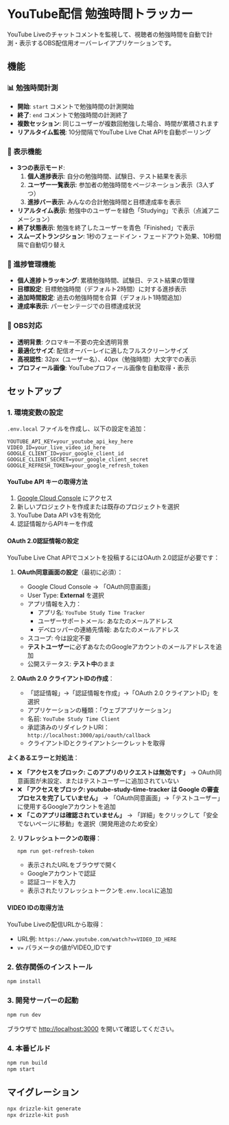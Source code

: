 # YouTube配信 勉強時間トラッカー

YouTube Liveのチャットコメントを監視して、視聴者の勉強時間を自動で計測・表示するOBS配信用オーバーレイアプリケーションです。

## 機能

### 📊 勉強時間計測
- **開始**: `start` コメントで勉強時間の計測開始
- **終了**: `end` コメントで勉強時間の計測終了
- **複数セッション**: 同じユーザーが複数回勉強した場合、時間が累積されます
- **リアルタイム監視**: 10分間隔でYouTube Live Chat APIを自動ポーリング

### 🎨 表示機能
- **3つの表示モード**:
  1. **個人進捗表示**: 自分の勉強時間、試験日、テスト結果を表示
  2. **ユーザー一覧表示**: 参加者の勉強時間をページネーション表示（3人ずつ）
  3. **進捗バー表示**: みんなの合計勉強時間と目標達成率を表示
- **リアルタイム表示**: 勉強中のユーザーを緑色「Studying」で表示（点滅アニメーション）
- **終了状態表示**: 勉強を終了したユーザーを青色「Finished」で表示
- **スムーズトランジション**: 1秒のフェードイン・フェードアウト効果、10秒間隔で自動切り替え

### 🎯 進捗管理機能
- **個人進捗トラッキング**: 累積勉強時間、試験日、テスト結果の管理
- **目標設定**: 目標勉強時間（デフォルト2時間）に対する進捗表示
- **追加時間設定**: 過去の勉強時間を合算（デフォルト1時間追加）
- **達成率表示**: パーセンテージでの目標達成状況

### 🎥 OBS対応
- **透明背景**: クロマキー不要の完全透明背景
- **最適化サイズ**: 配信オーバーレイに適したフルスクリーンサイズ
- **高視認性**: 32px（ユーザー名）、40px（勉強時間）大文字での表示
- **プロフィール画像**: YouTubeプロフィール画像を自動取得・表示

## セットアップ

### 1. 環境変数の設定

`.env.local` ファイルを作成し、以下の設定を追加：

```env
YOUTUBE_API_KEY=your_youtube_api_key_here
VIDEO_ID=your_live_video_id_here
GOOGLE_CLIENT_ID=your_google_client_id
GOOGLE_CLIENT_SECRET=your_google_client_secret
GOOGLE_REFRESH_TOKEN=your_google_refresh_token
```

#### YouTube API キーの取得方法
1. [Google Cloud Console](https://console.cloud.google.com/) にアクセス
2. 新しいプロジェクトを作成または既存のプロジェクトを選択
3. YouTube Data API v3を有効化
4. 認証情報からAPIキーを作成

#### OAuth 2.0認証情報の設定
YouTube Live Chat APIでコメントを投稿するにはOAuth 2.0認証が必要です：

1. **OAuth同意画面の設定**（最初に必須）：
   - Google Cloud Console → 「OAuth同意画面」
   - User Type: **External** を選択
   - アプリ情報を入力：
     - アプリ名: `YouTube Study Time Tracker`
     - ユーザーサポートメール: あなたのメールアドレス
     - デベロッパーの連絡先情報: あなたのメールアドレス
   - スコープ: 今は設定不要
   - **テストユーザー**に必ずあなたのGoogleアカウントのメールアドレスを追加
   - 公開ステータス: **テスト中**のまま

2. **OAuth 2.0 クライアントIDの作成**：
   - 「認証情報」→「認証情報を作成」→「OAuth 2.0 クライアントID」を選択
   - アプリケーションの種類：「ウェブアプリケーション」
   - 名前: `YouTube Study Time Client`
   - 承認済みのリダイレクトURI：`http://localhost:3000/api/oauth/callback`
   - クライアントIDとクライアントシークレットを取得

**よくあるエラーと対処法**：
- ❌ **「アクセスをブロック: このアプリのリクエストは無効です」**
  → OAuth同意画面が未設定、またはテストユーザーに追加されていない
- ❌ **「アクセスをブロック: youtube-study-time-tracker は Google の審査プロセスを完了していません」**
  → 「OAuth同意画面」→「テストユーザー」に使用するGoogleアカウントを追加
- ❌ **「このアプリは確認されていません」**
  → 「詳細」をクリックして「安全でないページに移動」を選択（開発用途のため安全）

2. **リフレッシュトークンの取得**：
   ```bash
   npm run get-refresh-token
   ```
   - 表示されたURLをブラウザで開く
   - Googleアカウントで認証
   - 認証コードを入力
   - 表示されたリフレッシュトークンを`.env.local`に追加

#### VIDEO IDの取得方法
YouTube Liveの配信URLから取得：
- URL例: `https://www.youtube.com/watch?v=VIDEO_ID_HERE`
- `v=` パラメータの値がVIDEO_IDです

### 2. 依存関係のインストール

```bash
npm install
```

### 3. 開発サーバーの起動

```bash
npm run dev
```

ブラウザで [http://localhost:3000](http://localhost:3000) を開いて確認してください。

### 4. 本番ビルド

```bash
npm run build
npm start
```

## マイグレーション

```bash
npx drizzle-kit generate
npx drizzle-kit push
```
